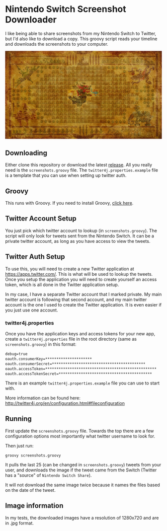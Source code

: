 # Nintendo Switch Screenshot Downloader

I like being able to share screenshots from my Nintendo Switch to Twitter, but I'd also like to download a copy. This groovy script reads your timeline and downloads the screenshots to your computer.

![Alt text](images/2017-03-07_12-52-53.jpg?raw=true "Zelda")

## Downloading

Either clone this repository or download the latest [release](https://github.com/mrnohr/nintendo-switch-screenshots/releases). All you really need is the `screenshots.groovy` file. The `twitter4j.properties.example` file is a template that you can use when setting up twitter auth.

## Groovy

This runs with Groovy. If you need to install Groovy, [click here](http://groovy-lang.org/install.html).

## Twitter Account Setup

You just pick which twitter account to lookup (in `screenshots.groovy`). The script will only look for tweets sent from the Nintendo Switch. It can be a private twitter account, as long as you have access to view the tweets.

## Twitter Auth Setup

To use this, you will need to create a new Twitter application at https://apps.twitter.com/. This is what will be used to lookup the tweets. Once you setup the application you will need to create yourself an access token, which is all done in the Twitter application setup.

In my case, I have a separate Twitter account that I marked private. My main twitter account is following that second account, and my main twitter account is the one I used to create the Twitter application. It is even easier if you just use one account.

### twitter4j.properties

Once you have the application keys and access tokens for your new app, create a `twitter4j.properties` file in the root directory (same as `screenshots.groovy`) in this format:

	debug=true
	oauth.consumerKey=*********************
	oauth.consumerSecret=******************************************
	oauth.accessToken=**************************************************
	oauth.accessTokenSecret=******************************************

There is an example `twitter4j.properties.example` file you can use to start with.

More information can be found here: http://twitter4j.org/en/configuration.html#fileconfiguration

## Running

First update the `screenshots.groovy` file. Towards the top there are a few configuration options most importantly what twitter username to look for.

Then just run:

	groovy screenshots.groovy

It pulls the last 25 (can be changed in `screenshots.groovy`) tweets from your user, and downloads the image if the tweet came from the Switch (Twitter has a "source" of `Nintendo Switch Share`).

It will not download the same image twice because it names the files based on the date of the tweet.

## Image information

In my tests, the downloaded images have a resolution of 1280x720 and are in .jpg format.
